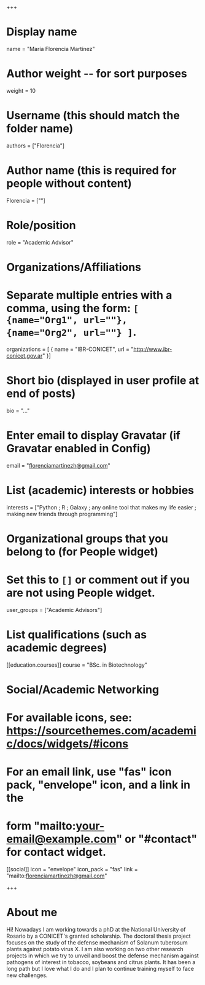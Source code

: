 +++
# Display name
name = "María Florencia Martínez"

# Author weight -- for sort purposes
weight = 10

# Username (this should match the folder name)
authors = ["Florencia"]

# Author name (this is required for people without content)
Florencia = [""]

# Role/position
role = "Academic Advisor"

# Organizations/Affiliations
#   Separate multiple entries with a comma, using the form: `[ {name="Org1", url=""}, {name="Org2", url=""} ]`.
organizations = [ { name = "IBR-CONICET", url = "http://www.ibr-conicet.gov.ar" }]

# Short bio (displayed in user profile at end of posts)
bio = "..."

# Enter email to display Gravatar (if Gravatar enabled in Config)
email = "florenciamartinezh@gmail.com"

# List (academic) interests or hobbies
interests = ["Python ; R ; Galaxy ; any online tool that makes my life easier ; making new friends through programming"]

# Organizational groups that you belong to (for People widget)
#   Set this to `[]` or comment out if you are not using People widget.
user_groups = ["Academic Advisors"]

# List qualifications (such as academic degrees)
[[education.courses]]
  course = "BSc. in Biotechnology"



# Social/Academic Networking
# For available icons, see: https://sourcethemes.com/academic/docs/widgets/#icons
#   For an email link, use "fas" icon pack, "envelope" icon, and a link in the
#   form "mailto:your-email@example.com" or "#contact" for contact widget.

[[social]]
  icon = "envelope"
  icon_pack = "fas"
  link = "mailto:florenciamartinezh@gmail.com"

+++

# About me 

Hi! Nowadays I am working towards a phD at the National University of Rosario by a CONICET's  granted scholarship. The doctoral thesis project focuses on the study of the defense mechanism of Solanum tuberosum plants against potato virus X. I am also working on two other research projects in which we try to unveil and boost the defense mechanism against pathogens of interest in tobacco, soybeans and citrus plants. It has been a long path but I love what I do and I plan to continue training myself to face new challenges.